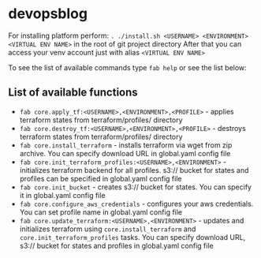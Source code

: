 # devopsblog
For installing platform perform:
`. ./install.sh <USERNAME> <ENVIRONMENT> <VIRTUAL ENV NAME>` in the root of git project directory
After that you can access your venv account just with alias `<VIRTUAL ENV NAME>`

To see the list of available commands type `fab help` or see the list below:
## List of available functions
- `fab core.apply_tf:<USERNAME>,<ENVIRONMENT>,<PROFILE>` - applies terraform states from terraform/profiles/<PROFILE> directory
- `fab core.destroy_tf:<USERNAME>,<ENVIRONMENT>,<PROFILE>` - destroys terraform states from terraform/profiles/<PROFILE> directory
- `fab core.install_terraform` - installs terraform via wget from zip archive. You can specify download URL in global.yaml config file
- `fab core.init_terraform_profiles:<USERNAME>,<ENVIRONMENT>` - initializes terraform backend for all profiles. s3:// bucket for states and profiles can be specified in global.yaml config file
- `fab core.init_bucket` - creates s3:// bucket for states. You can specify it in global.yaml config file 
- `fab core.configure_aws_credentials` - configures your aws credentials. You can set profile name in global.yaml config file
- `fab core.update_terraform:<USERNAME>,<ENVIRONMENT>` - updates and initializes terraform using `core.install_terraform` and `core.init_terraform_profiles` tasks. You can specify download URL, s3:// bucket for states and profiles in global.yaml config file
